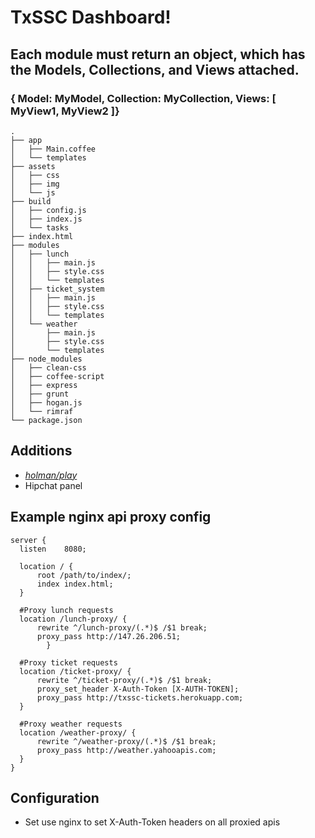 # TxSSC Dashboard!


## Each module must return an object, which has the Models, Collections, and Views attached.
### **{ Model: MyModel, Collection: MyCollection, Views: [ MyView1, MyView2 ]}**



```
.
├── app
│   ├── Main.coffee
│   └── templates
├── assets
│   ├── css
│   ├── img
│   └── js
├── build
│   ├── config.js
│   ├── index.js
│   └── tasks
├── index.html
├── modules
│   ├── lunch
│   │   ├── main.js
│   │   ├── style.css
│   │   └── templates
│   ├── ticket_system
│   │   ├── main.js
│   │   ├── style.css
│   │   └── templates
│   └── weather
│       ├── main.js
│       ├── style.css
│       └── templates
├── node_modules
│   ├── clean-css
│   ├── coffee-script
│   ├── express
│   ├── grunt
│   ├── hogan.js
│   └── rimraf
└── package.json
```



## Additions ##
- *[holman/play](https://github.com/holman/play)*
- Hipchat panel


## Example nginx api proxy config ##
```
server {
  listen    8080;

  location / {
      root /path/to/index/;
      index index.html;
  }

  #Proxy lunch requests
  location /lunch-proxy/ {
      rewrite ^/lunch-proxy/(.*)$ /$1 break;
      proxy_pass http://147.26.206.51;
        }

  #Proxy ticket requests
  location /ticket-proxy/ {
      rewrite ^/ticket-proxy/(.*)$ /$1 break;
      proxy_set_header X-Auth-Token [X-AUTH-TOKEN];
      proxy_pass http://txssc-tickets.herokuapp.com;
  }

  #Proxy weather requests
  location /weather-proxy/ {
      rewrite ^/weather-proxy/(.*)$ /$1 break;
      proxy_pass http://weather.yahooapis.com;
  }
}
```


## Configuration ##
- Set use nginx to set X-Auth-Token headers on all proxied apis